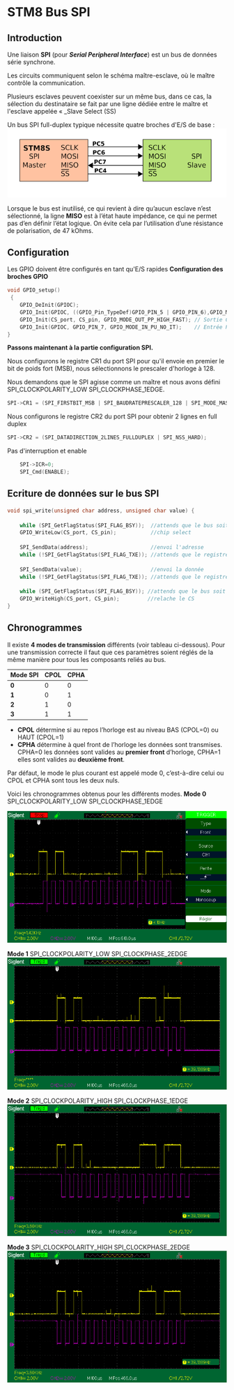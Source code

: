 ﻿# STM8 Bus SPI

## Introduction
Une liaison **SPI** (pour _**Serial Peripheral Interface**_) est un bus de données série synchrone.

Les circuits communiquent selon le schéma maître-esclave, où le maître contrôle la communication. 

Plusieurs esclaves peuvent coexister sur un même bus, dans ce cas, la sélection du destinataire se fait par une ligne dédiée entre le maître et l'esclave appelée « _Slave Select (SS)

Un bus SPI full-duplex typique nécessite quatre broches d'E/S de base :
![Liaison SPI](/06_spi/single_slave.png)

Lorsque le bus est inutilisé, ce qui revient à dire qu’aucun esclave n’est sélectionné, la ligne **MISO** est à l’état haute impédance, ce qui ne permet pas d’en définir l’état logique. On évite cela par l’utilisation d’une résistance de polarisation, de 47 kOhms.


## Configuration 

Les GPIO doivent être configurés en tant qu'E/S rapides
**Configuration des broches GPIO** 
```c
void GPIO_setup()
 {
    GPIO_DeInit(GPIOC);
    GPIO_Init(GPIOC, ((GPIO_Pin_TypeDef)GPIO_PIN_5 | GPIO_PIN_6),GPIO_MODE_OUT_PP_HIGH_FAST);  //Sorties  PC5 -> CLK et PC6 -> MOSI
    GPIO_Init(CS_port, CS_pin, GPIO_MODE_OUT_PP_HIGH_FAST); // Sortie CS  -> PC4 
    GPIO_Init(GPIOC, GPIO_PIN_7, GPIO_MODE_IN_PU_NO_IT);    // Entrée PC7 -> MISO 
}
``` 
**Passons maintenant à la partie configuration SPI.**

Nous configurons le registre CR1 du port SPI pour qu'il envoie en premier le bit de poids fort (MSB), 
nous  sélectionnons le prescaler d'horloge à 128.

Nous demandons que le SPI agisse comme un maître  et nous avons défini SPI_CLOCKPOLARITY_LOW   SPI_CLOCKPHASE_1EDGE. 

```c
SPI->CR1 = (SPI_FIRSTBIT_MSB | SPI_BAUDRATEPRESCALER_128 | SPI_MODE_MASTER | SPI_CLOCKPOLARITY_LOW | SPI_CLOCKPHASE_1EDGE);
```
Nous configurons le registre CR2 du port SPI  pour obtenir 2 lignes en full duplex
```c
SPI->CR2 = (SPI_DATADIRECTION_2LINES_FULLDUPLEX | SPI_NSS_HARD);
```
Pas d'interruption et enable
```c
	SPI->ICR=0;
    SPI_Cmd(ENABLE);
```
## Ecriture de données sur le bus SPI
```c
void spi_write(unsigned char address, unsigned char value) {
     
    while (SPI_GetFlagStatus(SPI_FLAG_BSY));  //attends que le bus soit pret
    GPIO_WriteLow(CS_port, CS_pin);           //chip select
    
    SPI_SendData(address);                    //envoi l'adresse
    while (!SPI_GetFlagStatus(SPI_FLAG_TXE)); //attends que le registre d'envoi prenne en compte l'octet d'adresse  
    
    SPI_SendData(value);                      //envoi la donnée
    while (!SPI_GetFlagStatus(SPI_FLAG_TXE)); //attends que le registre d'envoi prenne en compte l'octet de donnée
        
    while (SPI_GetFlagStatus(SPI_FLAG_BSY)); //attends que le bus soit libéré
    GPIO_WriteHigh(CS_port, CS_pin); 		 //relache le CS   
}
```


## Chronogrammes 

Il existe **4 modes de transmission** différents (voir tableau ci-dessous). Pour une transmission correcte il faut que ces paramètres soient réglés de la même manière pour tous les composants reliés au bus.

|Mode SPI|CPOL|CPHA|
|--------|----|----|
| **0**  | 0  |  0 |
| **1**  | 0  |  1 |
| **2**  | 1  |  0 |
| **3**  | 1  |  1 |

 - **CPOL** détermine si au repos l’horloge est au niveau BAS (CPOL=0) ou HAUT (CPOL=1)
 - **CPHA** détermine à quel front de l’horloge les données sont transmises. CPHA=0 les données sont valides au **premier front** d’horloge, CPHA=1 elles sont valides au **deuxième front**.
 
 Par défaut, le mode le plus courant est appelé mode 0, c’est-à-dire celui ou CPOL et CPHA sont tous les deux nuls.

Voici les chronogrammes obtenus pour les différents modes.
**Mode 0** SPI_CLOCKPOLARITY_LOW   SPI_CLOCKPHASE_1EDGE

![Liaison SPI](/06_spi/CLK_LOW_1EDGE.png)

**Mode 1** SPI_CLOCKPOLARITY_LOW   SPI_CLOCKPHASE_2EDGE
![Liaison SPI](/06_spi/CLK_LOW_2EDGE.png)

**Mode 2** SPI_CLOCKPOLARITY_HIGH   SPI_CLOCKPHASE_1EDGE
![Liaison SPI](/06_spi/CLK_HIGH_1EDGE.png)

**Mode 3** SPI_CLOCKPOLARITY_HIGH   SPI_CLOCKPHASE_2EDGE
![Liaison SPI](/06_spi/CLK_HIGH_2EDGE.png)

